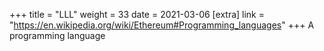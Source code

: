 +++
title = "LLL"
weight = 33
date = 2021-03-06
[extra]
link = "https://en.wikipedia.org/wiki/Ethereum#Programming_languages"
+++
A programming language

